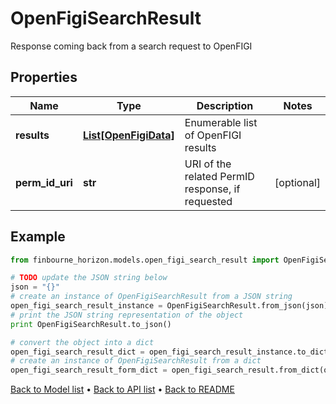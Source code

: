 # OpenFigiSearchResult

Response coming back from a search request to OpenFIGI

## Properties
Name | Type | Description | Notes
------------ | ------------- | ------------- | -------------
**results** | [**List[OpenFigiData]**](OpenFigiData.md) | Enumerable list of OpenFIGI results | 
**perm_id_uri** | **str** | URI of the related PermID response, if requested | [optional] 

## Example

```python
from finbourne_horizon.models.open_figi_search_result import OpenFigiSearchResult

# TODO update the JSON string below
json = "{}"
# create an instance of OpenFigiSearchResult from a JSON string
open_figi_search_result_instance = OpenFigiSearchResult.from_json(json)
# print the JSON string representation of the object
print OpenFigiSearchResult.to_json()

# convert the object into a dict
open_figi_search_result_dict = open_figi_search_result_instance.to_dict()
# create an instance of OpenFigiSearchResult from a dict
open_figi_search_result_form_dict = open_figi_search_result.from_dict(open_figi_search_result_dict)
```
[Back to Model list](../README.md#documentation-for-models) &#8226; [Back to API list](../README.md#documentation-for-api-endpoints) &#8226; [Back to README](../README.md)


